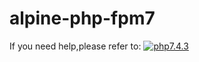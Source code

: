 # alpine-php-fpm7

If you need help,please refer to: [![php7.4.3](https://img.shields.io/badge/php-7.4.3-blue.svg)](https://github.com/pqshawn/centosphp7.4)
